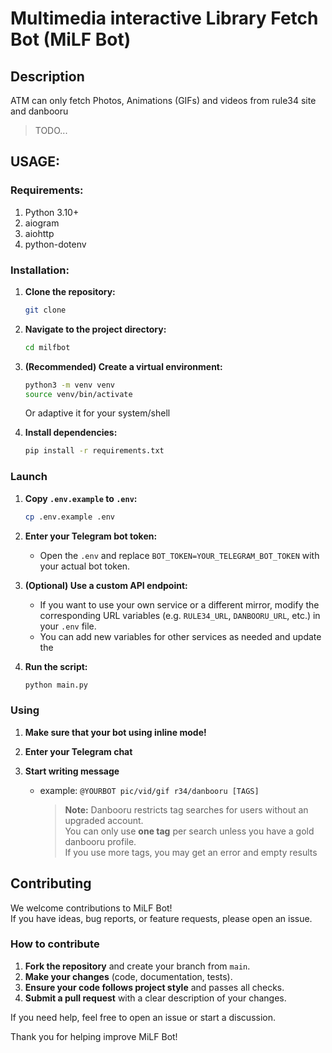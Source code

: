 # Multimedia interactive Library Fetch Bot (MiLF Bot)

## Description
ATM can only fetch Photos, Animations (GIFs) and videos from rule34 site and danbooru
> TODO...

## USAGE:
### Requirements:
1.  Python 3.10+
2.  aiogram
3.  aiohttp
4.  python-dotenv 
### Installation:
1.  **Clone the repository:**

    ```bash
    git clone 
    ```
2.  **Navigate to the project directory:**

    ```bash
    cd milfbot
    ```
3.  **(Recommended) Create a virtual environment:**

    ```bash
    python3 -m venv venv
    source venv/bin/activate 
    ```
    Or adaptive it for your system/shell
4.  **Install dependencies:**

    ```bash
    pip install -r requirements.txt
    ```

### Launch
1.  **Copy `.env.example` to `.env`:**

    ```bash
    cp .env.example .env
    ```
2.  **Enter your Telegram bot token:**

    - Open the `.env` and replace `BOT_TOKEN=YOUR_TELEGRAM_BOT_TOKEN` with your actual bot token.

3.  **(Optional) Use a custom API endpoint:**

    - If you want to use your own service or a different mirror, modify the corresponding URL variables (e.g. `RULE34_URL`, `DANBOORU_URL`, etc.) in your `.env` file.
    - You can add new variables for other services as needed and update the

4.  **Run the script:**

    ```bash
    python main.py
    ```
### Using
1.  **Make sure that your bot using inline mode!**

2.  **Enter your Telegram chat**

3.  **Start writing message**

    - example: `@YOURBOT pic/vid/gif r34/danbooru [TAGS]`
        > **Note:** Danbooru restricts tag searches for users without an upgraded account.  
        > You can only use **one tag** per search unless you have a gold danbooru profile.  
        > If you use more tags, you may get an error and empty results

## Contributing

We welcome contributions to MiLF Bot!  
If you have ideas, bug reports, or feature requests, please open an issue.

### How to contribute

1. **Fork the repository** and create your branch from `main`.
2. **Make your changes** (code, documentation, tests).
3. **Ensure your code follows project style** and passes all checks.
4. **Submit a pull request** with a clear description of your changes.


If you need help, feel free to open an issue or start a discussion.

Thank you for helping improve MiLF Bot!